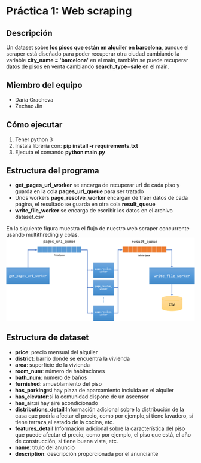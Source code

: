 # Práctica 1: Web scraping

## Descripción
Un dataset sobre **los pisos que están en alquiler en barcelona**, aunque el scraper está diseñado para poder recuperar otra ciudad cambiando la variable **city_name = 'barcelona'** en el main, también se puede recuperar datos de pisos en venta cambiando **search_type=sale**  en el main.

## Miembro del equipo
- Daria Gracheva 
- Zechao Jin

## Cómo ejecutar
1. Tener python 3
2. Instala librería con: **pip install -r requirements.txt**
3. Ejecuta el comando **python main.py**


## Estructura del programa
- **get_pages_url_worker** se encarga de recuperar url de cada piso y guarda en la cola **pages_url_queue** para ser tratado
- Unos workers **page_resolve_worker** encargan de traer datos de cada página, el resultado se guarda en otra cola **result_queue**
- **write_file_worker** se encarga de escribir los datos en el archivo dataset.csv

En la siguiente figura muestra el flujo de nuestro web scraper concurrente usando multithreding y colas.
![flujo](img/flujo.png)

## Estructura de dataset

- **price**: precio mensual del alquiler 
- **district**: barrio donde se encuentra la vivienda
- **area**: superficie de la vivienda
- **room_num**: número de habitaciones
- **bath_num**: numero de baños
- **furnished**: amueblamiento del piso
- **has_parking**:si hay plaza de aparcamiento incluida en el alquiler
- **has_elevator**:si la comunidad dispone de un ascensor
- **has_air**:si hay aire acondicionado
- **distributions_detail**:Información adicional sobre la distribución de la casa que podría
afectar el precio, como por ejemplo,sí tiene lavadero, sí tiene terraza,el estado de la
cocina, etc.
- **features_detail**:Información adicional sobre la característica del piso que puede afectar
el precio, como por ejemplo, el piso que está, el año de construcción, si tiene buena
vista, etc.
- **name**: título del anuncio
- **description**: descripción proporcionada por el anunciante
